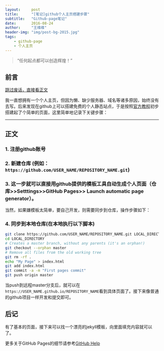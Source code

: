 ```yaml
---
layout:     post
title:      "[笔记]github个人主页搭建步骤"
subtitle:   "Github-page笔记"
date:       2016-08-24
author:     "王维维"
header-img: "img/post-bg-2015.jpg"
tags:
    - github-page
    - 个人主页
---
```


> “任何起点都可以创造辉煌！”

<span id="前言"></span>
## 前言

[跳过废话，直接看正文](#正文)

我一直想拥有一个个人主页，但因为懒、缺少服务器、域名等诸多原因，始终没有去写。后来发现在github上可以搭建免费的个人静态站点，于是按照[官方教程](https://help.github.com/articles/creating-project-pages-from-the-command-line/)初步搭建起了个简单的页面，这里简单地记录下关键步骤：

---
<span id="正文"></span>
## 正文
### 1. 注册github账号
### 2. 新建仓库 (例如：`https://github.com/USER_NAME/REPOSITORY_NAME.git`)
### 3. 这一步就可以直接用github提供的模板工具自动生成个人页面（仓库>>Setttings>>GitHub Pages>> Launch automatic page generator）。
当然，如果嫌模板太简单，要自己开发，则需要同步到仓库，操作步骤如下：
### 4. 同步到本地仓库(在本地执行以下脚本)
```bash
git clone https://github.com/USER_NAME/REPOSITORY_NAME.git LOCAL_DIRECTORY
cd LOCAL_DIRECTORY
# Creates a master branch, without any parents (it's an orphan!)
git checkout --orphan master
# Remove all files from the old working tree
git rm -rf .
echo "My Page" > index.html
git add index.html
git commit -a -m "First pages commit"
git push origin master
```
当push到远程master分支后，就可以在`https://USER_NAME.github.io/REPOSITORY_NAME`看到具体页面了。接下来像普通的github项目一样开发和提交即可。

<span id="后记"></span>
## 后记

有了基本的页面，接下来可以找一个漂亮的jekyll模板，向里面填充内容就可以了。

更多关于GitHub Pages的细节请参考[GitHub Help](https://help.github.com/categories/github-pages-basics/)